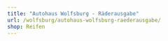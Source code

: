 ```yaml
---
title: "Autohaus Wolfsburg - Räderausgabe"
url: /wolfsburg/autohaus-wolfsburg-raederausgabe/
shop: Reifen
---
```

